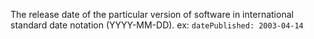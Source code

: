 The release date of the particular version of software in international standard date notation (YYYY-MM-DD). 
ex: `datePublished: 2003-04-14`